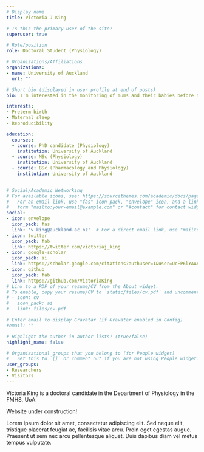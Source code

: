 ```yaml
---
# Display name
title: Victoria J King

# Is this the primary user of the site?
superuser: true

# Role/position
role: Doctoral Student (Physiology)

# Organizations/Affiliations
organizations:
- name: University of Auckland
  url: ""

# Short bio (displayed in user profile at end of posts)
bio: I'm interested in the monitoring of mums and their babies before they're born. I also like well-reported stats and really good coffee.

interests:
- Preterm birth
- Maternal sleep
- Reproducibility

education:
  courses:
  - course: PhD candidate (Physiology)
    institution: University of Auckland
  - course: MSc (Physiology)
    institution: University of Auckland
  - course: BSc (Pharmacology and Physiology)
    institution: University of Auckland
    

# Social/Academic Networking
# For available icons, see: https://sourcethemes.com/academic/docs/page-builder/#icons
#   For an email link, use "fas" icon pack, "envelope" icon, and a link in the
#   form "mailto:your-email@example.com" or "#contact" for contact widget.
social:
- icon: envelope
  icon_pack: fas
  link: 'v.king@auckland.ac.nz'  # For a direct email link, use "mailto:test@example.org".
- icon: twitter
  icon_pack: fab
  link: https://twitter.com/victoriaj_king
- icon: google-scholar
  icon_pack: ai
  link: https://scholar.google.com/citations?authuser=1&user=UcFP6lYAAAAJ
- icon: github
  icon_pack: fab
  link: https://github.com/VictoriaKing
# Link to a PDF of your resume/CV from the About widget.
# To enable, copy your resume/CV to `static/files/cv.pdf` and uncomment the lines below.
# - icon: cv
#   icon_pack: ai
#   link: files/cv.pdf

# Enter email to display Gravatar (if Gravatar enabled in Config)
#email: ""

# Highlight the author in author lists? (true/false)
highlight_name: false

# Organizational groups that you belong to (for People widget)
#   Set this to `[]` or comment out if you are not using People widget.
user_groups:
- Researchers
- Visitors
---
```


Victoria King is a doctoral candidate in the Department of Physiology in the FMHS, UoA.

Website under construction!

Lorem ipsum dolor sit amet, consectetur adipiscing elit. Sed neque elit, tristique placerat feugiat ac, facilisis vitae arcu. Proin eget egestas augue. Praesent ut sem nec arcu pellentesque aliquet. Duis dapibus diam vel metus tempus vulputate.
